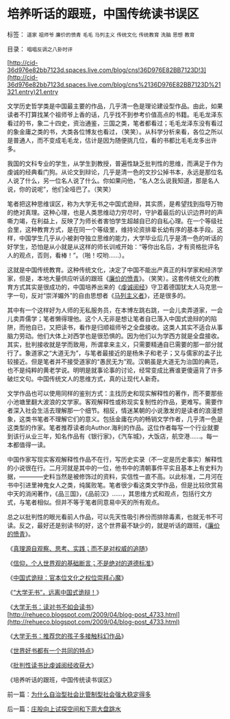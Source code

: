# 培养听话的跟班，中国传统读书误区

标签： `道家` `祖师爷` `廉价的愤青` `毛毛` `马列主义` `传统文化` `传统教育` `洗脑` `思想` `教育` 

目录： `唱唱反调之八卦时评`

[http://cid-36d976e82bb7123d.spaces.live.com/blog/cns!36D976E82BB7123D!3](http://cid-36d976e82bb7123d.spaces.live.com/blog/cns%2136D976E82BB7123D%21321.entry)21.entry



文学历史哲学类是中国最主要的作品，几乎清一色是理论建设型作品。由此，如果读者不打算找某个祖师爷上香的话，几乎找不到参考价值高点的书籍。毛毛龙泽东看过的书，象二十四史，资治通鉴，三国之类，笔者都看过；毛毛龙泽东没有看过的象金庸之类的书，大类各位博友也看过，（笑笑）。从科学分析来看，各位之所以是普通人，而不变成毛毛龙，估计是因为随便挑几位，看的书都比毛毛龙多出许多。

我国的文科专业的学生，从学生到教授，普遍性缺乏批判性的思维，而满足于作为虔诚的经典看门狗。从论文到辩论，几乎是清一色的文抄公掉书本，永远是那位名人说了什么，另一位名人说了什么。你如果问他，“名人怎么说我知道，那是名人说，你的说呢”，他们全哑巴了。（笑笑）

笔者把这种思维误区，称为大学无书之中国式诡辩，其实质，是希望找到指导万物的绝对真理。这种心理，也是人类思维动力穷尽时，守护着最后的认识边界时的声嘶力竭，在利益上，反映了为师长者害怕学生超越自已的自私心理。在一个等级社会里，这种教育方式，是在同一个等级里，维持论资排辈长幼有序的基本手段。这样，中国学生几乎从小被剥夺独立思维的能力，大学毕业后几乎是清一色的听话的好学生，恐怕是从小就是从这样的师长训戒开始：“等你出名后，才有资格批评名人的观点，否则，看棒！”。（啪！哎哟……）。



这就是中国传统教育。这种传统文化，决定了中国不能出产真正的科学家和经济学家，但是，本地大量供应听话的跟班《[廉价的愤青](../../../2008/11/10/爱国，并不是做个廉价愤青喊打喊杀.md)》。（笑笑）。这套传统文化的教育方式其实是很成功的，中国培养出来的《[虔诚阅经](../../../2009/7/16/批判性读书比虔诚阅经收获大.md)》守卫着德国犹太人马克思一字一句，反对“崇洋媚外”的自由思想者《[马列主义者](../../../2009/7/9/中国谁人不懂马列.md)》，还是很多的。

其中有一个这样好为人师的无私服务员，在本博左跳右跳，一会儿卖弄道家，一会儿卖弄儒学；笔者懒得理他。这个人无非是想让笔者自已落入中国式诡辩的的陷阱，而他自已，又把读书，看作是归顺祖师爷之全盘接收。这类人其实不适合从事脑力劳动。他们大体上对西学也是很恐惧的。因为他们以为学西方就是全盘接收。其实，批判接收就是学而致用，所谓拿来主义，只需要精通自已需要的那一部分就行了。象道家之“大道无为”，与笔者最接近的是杨朱子和老子；又与儒家的孟子比较接近。但是笔者并不接受道家的“愚民无为”观。汉朝虽是大道无为治国的典范，也不是纯粹的黄老学说。明明是就事论事的讨论，经常变成比赛谁更傻逼背了许多破烂文句。中国传统文人的思维方式，真的让现代人新奇。

文学作品也可以使用同样的鉴别方式：主找历史和现实解释性的著作，而不要那些小池塘里翻大波浪的文学家。客观解释性或称现实复制性的作品，更难写。需要作者深入社会生活去理解那一个细节。相反，情迷某朝的小说激发的是读者的浪漫想象，这类书笔者不理解它们的意义。包括金庸在内的畅销文学作者，几乎清一色是这类型的作家。笔者推荐读者向Author.海利的作品。这位作者每写一个行业就要到该行从业三年，知名作品有《银行家》，《汽车城》，大饭店，航空港……。每一本都值得一读。

中国作家写现实客观解释性作品不在行，写历史实录（不一定是历史事实）解释性的小说很在行。二月河就是其中的一位，他书中的清朝事件平实且基本上有史料为据，————史料当然是被修饰过的资料，实信性一直不高。以此标准，二月河在书中引进里神鬼女人之类，纯属败笔。笔者很少看这类文学作品，但是比较欣赏易中天的消闲著作，《品三国》，《品前汉》……，其思维方式和观点，包括行文方式，与笔者相似。但并不等于笔者同意易中天的所有观点。

总之以批判性的眼光看前人作品，可以先天性吸引养份而排除毒素，也就无书不可读。反之，最好还是别读书的好，这个世界最不缺少的，就是听话的跟班，《[廉价的愤青](../../../2008/11/10/爱国，并不是做个廉价愤青喊打喊杀.md)》。

《[真理源自观察、思考、实践；而不是对权威的追随](../../../2008/6/6/真理源自观察、思考、实践；而不是对权威的追随.md)》

《[信仰，个人世界观的基础断言；不是绝对的道德标准](../../../2009/3/11/信仰，个人世界观的基础断言；不是绝对的道德标准.md)》

《[中国式诡辩：官本位文化之权位崇拜心魔](../../../2008/10/10/中国式诡辩：官本位文化之权位崇拜心魔.md)》

《[“大学无书”，远离中国式诡辩！](../../../2008/8/31/“大学无书”，远离中国式诡辩！.md)》

《[大学无书：读对书不如会读书](../../../2009/5/24/大学无书：读对书，不如会读书.md)》[http://rehueco.blogspot.com/2009/04/blog-post_4733.html](http://rehueco.blogspot.com/2009/04/blog-post_4733.html)

《[大学无书：推荐您的孩子多接触科幻作品](../../../2009/5/23/推荐您的孩子多接触科学科幻作品.md)》

《[世界好书都有一个共同的特点](../../../2009/7/16/世界好书都有一个共同的特点.md)》

《[批判性读书比虔诚阅经收获大](../../../2009/7/16/批判性读书比虔诚阅经收获大.md)》

《培养听话的跟班，中国传统读书误区》

前一篇：[为什么自治型社会比管制型社会强大稳定得多](../../../2009/7/17/为什么自治型社会比管制型社会强大稳定得多.md)

后一篇：[庄股向上试探空间和下周大盘跳水](../../../2009/7/17/庄股向上试探空间和下周大盘跳水.md)